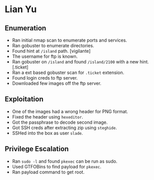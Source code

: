 # Lian Yu
## Enumeration
+ Ran initial nmap scan to enumerate ports and services.
+ Ran gobuster to enumerate directories.
+ Found hint at `/island` path. [vigilante]
+ The username for ftp is known.
+ Ran gobuster on `/island` and found `/island/2100` with a new hint. [.ticket]
+ Ran a ext based gobuster scan for `.ticket` extension.
+ Found login creds to ftp server.
+ Downloaded few images off the ftp server.

## Exploitation
+ One of the images had a wrong header for PNG format.
+ Fixed the header using `hexeditor`.
+ Got the passphrase to decode second image.
+ Got SSH creds after extracting zip using `steghide`.
+ SSHed into the box as user `slade`.

## Privilege Escalation
+ Ran `sudo -l` and found `pkexec` can be run as sudo.
+ Used GTFOBins to find payload for `pkexec`.
+ Ran payload command to get root.